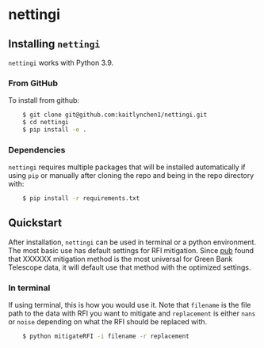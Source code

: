# nettingi
## Installing ``nettingi``

``nettingi`` works with Python 3.9.




### From GitHub

To install from github:

```bash
    $ git clone git@github.com:kaitlynchen1/nettingi.git
    $ cd nettingi
    $ pip install -e .
```
### Dependencies
``nettingi`` requires multiple packages that will be installed automatically if using ``pip`` or manually after cloning the repo and being in the repo directory with:

```bash
    $ pip install -r requirements.txt
```

## Quickstart
After installation, ``nettingi`` can be used in terminal or a python environment. The most basic use has default settings for RFI mitigation. Since [pub]() found that XXXXXX mitigation method is the most universal for Green Bank Telescope data, it will default use that method with the optimized settings. 

### In terminal
If using terminal, this is how you would use it. Note that ``filename`` is the file path to the data with RFI you want to mitigate and ``replacement`` is either ``nans`` or ``noise`` depending on what the RFI should be replaced with.

```bash
    $ python mitigateRFI -i filename -r replacement
```
